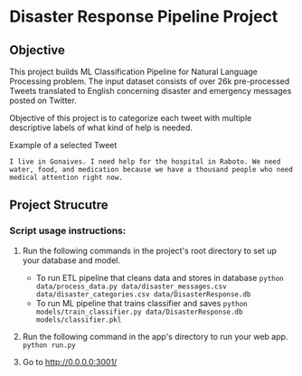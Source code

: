 # Disaster Response Pipeline Project

## Objective
This project builds ML Classification Pipeline for Natural Language Processing problem. 
The input dataset consists of over 26k pre-processed Tweets translated to English concerning disaster and emergency 
messages posted on Twitter.

Objective of this project is to categorize each tweet with multiple descriptive labels of what kind of help is needed.

Example of a selected Tweet

```I live in Gonaives. I need help for the hospital in Raboto. We need water, food, and medication because we have a thousand people who need medical attention right now.```

## Project Strucutre




### Script usage instructions:
1. Run the following commands in the project's root directory to set up your database and model.
    - To run ETL pipeline that cleans data and stores in database
        `python data/process_data.py data/disaster_messages.csv data/disaster_categories.csv data/DisasterResponse.db`
    - To run ML pipeline that trains classifier and saves
        `python models/train_classifier.py data/DisasterResponse.db models/classifier.pkl`
  
2. Run the following command in the app's directory to run your web app.
    `python run.py`

3. Go to http://0.0.0.0:3001/


